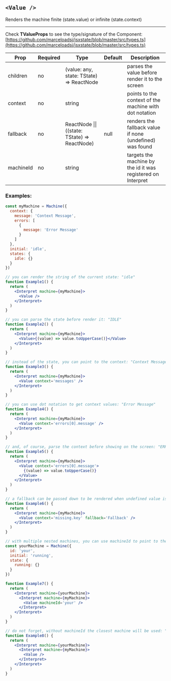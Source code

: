 ## `<Value />`

Renders the machine finite (state.value) or infinite (state.context)

---

Check **TValueProps** to see the type/signature of the Component:
[https://github.com/marceloadsj/jsxstate/blob/master/src/types.ts](https://github.com/marceloadsj/jsxstate/blob/master/src/types.ts)

| Prop      | Required | Type                                          | Default | Description                                                  |
| --------- | -------- | --------------------------------------------- | ------- | ------------------------------------------------------------ |
| children  | no       | (value: any, state: TState) => ReactNode      |         | parses the value before render it to the screen              |
| context   | no       | string                                        |         | points to the context of the machine with dot notation       |
| fallback  | no       | ReactNode \|\| ((state: TState) => ReactNode) | null    | renders the fallback value if none (undefined) was found     |
| machineId | no       | string                                        |         | targets the machine by the id it was registered on Interpret |

### Examples:

```jsx
const myMachine = Machine({
  context: {
    message: 'Context Message',
    errors: [
      {
        message: 'Error Message'
      }
    ]
  },
  initial: 'idle',
  states: {
    idle: {}
  }
})

// you can render the string of the current state: "idle"
function Example1() {
  return (
    <Interpret machine={myMachine}>
      <Value />
    </Interpret>
  )
}

// you can parse the state before render it: "IDLE"
function Example2() {
  return (
    <Interpret machine={myMachine}>
      <Value>{(value) => value.toUpperCase()}</Value>
    </Interpret>
  )
}

// instead of the state, you can point to the context: "Context Message"
function Example3() {
  return (
    <Interpret machine={myMachine}>
      <Value context='messages' />
    </Interpret>
  )
}

// you can use dot notation to get context values: "Error Message"
function Example4() {
  return (
    <Interpret machine={myMachine}>
      <Value context='errors[0].message' />
    </Interpret>
  )
}

// and, of course, parse the context before showing on the screen: "ERROR MESSAGE"
function Example5() {
  return (
    <Interpret machine={myMachine}>
      <Value context='errors[0].message'>
        {(value) => value.toUpperCase()}
      </Value>
    </Interpret>
  )
}

// a fallback can be passed down to be rendered when undefined value is found: "Fallback"
function Example6() {
  return (
    <Interpret machine={myMachine}>
      <Value context='missing.key' fallback='Fallback' />
    </Interpret>
  )
}

// with multiple nested machines, you can use machineId to point to the right one: "running" from yourMachine
const yourMachine = Machine({
  id: 'your',
  initial: 'running',
  state: {
    running: {}
  }
})

function Example7() {
  return (
    <Interpret machine={yourMachine}>
      <Interpret machine={myMachine}>
        <Value machineId='your' />
      </Interpret>
    </Interpret>
  )
}

// do not forget, without machineId the closest machine will be used: "idle" from myMachine
function Example8() {
  return (
    <Interpret machine={yourMachine}>
      <Interpret machine={myMachine}>
        <Value />
      </Interpret>
    </Interpret>
  )
}
```
